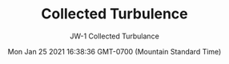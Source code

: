 ---
category: "wall_covering"
date: "Mon Jan 25 2021 16:38:36 GMT-0700 (Mountain Standard Time)"
description: "null"
designer: "Jennifer Wagner"
href: "https://www.areaenvironments.com/jennifer-wagner"
image_primary: "./img/JW_CollectedTurblance_Art.jpg"
image_secondary: "./img/JW_CollectedTurblance_Interior_WEB.jpg"
image_thumb: "./img/Jennijer+Wagner.png"
manufacturer: "Area Environments"
slug: "/manufacturers/area_environments/wall_covering/collected_turbulence"
subtitle: "JW-1 Collected Turbulance"
tags:
  - "area_environments"
  - "wall_covering"
title: "Collected Turbulence"
---